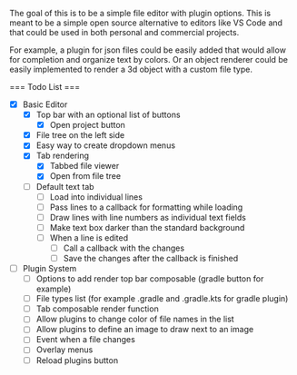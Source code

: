 The goal of this is to be a simple file editor with plugin options.
This is meant to be a simple open source alternative to editors like VS Code and <insert jetbrains version> that could be used in both personal and commercial projects.

For example, a plugin for json files could be easily added that would allow for completion and organize text by colors.
Or an object renderer could be easily implemented to render a 3d object with a custom file type.

=== Todo List ===
- [x] Basic Editor
  - [x] Top bar with an optional list of buttons
    - [x] Open project button
  - [x] File tree on the left side
  - [x] Easy way to create dropdown menus
  - [x] Tab rendering
    - [x] Tabbed file viewer
    - [x] Open from file tree
  - [ ] Default text tab
    - [ ] Load into individual lines
    - [ ] Pass lines to a callback for formatting while loading
    - [ ] Draw lines with line numbers as individual text fields
    - [ ] Make text box darker than the standard background
    - [ ] When a line is edited
      - [ ] Call a callback with the changes
      - [ ] Save the changes after the callback is finished
- [ ] Plugin System
  - [ ] Options to add render top bar composable (gradle button for example)
  - [ ] File types list (for example .gradle and .gradle.kts for gradle plugin)
  - [ ] Tab composable render function
  - [ ] Allow plugins to change color of file names in the list
  - [ ] Allow plugins to define an image to draw next to an image
  - [ ] Event when a file changes
  - [ ] Overlay menus
  - [ ] Reload plugins button